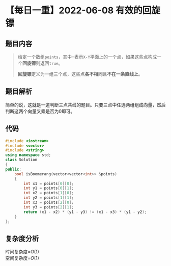 # 【每日一重】2022-06-08 有效的回旋镖

## 题目内容

> 给定一个数组`` points ``，其中··表示`` X-Y ``平面上的一个点，如果这些点构成一个**回旋镖**则返回`` true ``。
>
> **回旋镖**定义为一组三个点，这些点**各不相同**且**不在一条直线上**。

## 题目解析

简单的说，这就是一道判断三点共线的题目。只要三点中任选两组组成向量，然后判断这两个向量叉乘是否为0即可。

## 代码

```cpp
#include <iostream>
#include <vector>
#include <string>
using namespace std;
class Solution
{
public:
    bool isBoomerang(vector<vector<int>> &points)
    {
        int x1 = points[0][0];
        int y1 = points[0][1];
        int x2 = points[1][0];
        int y2 = points[1][1];
        int x3 = points[2][0];
        int y3 = points[2][1];
        return (x1 - x2) * (y1 - y3) != (x1 - x3) * (y1 - y2);
    }
};
```

## 复杂度分析

时间复杂度=$O(1)$  
空间复杂度=$O(1)$

